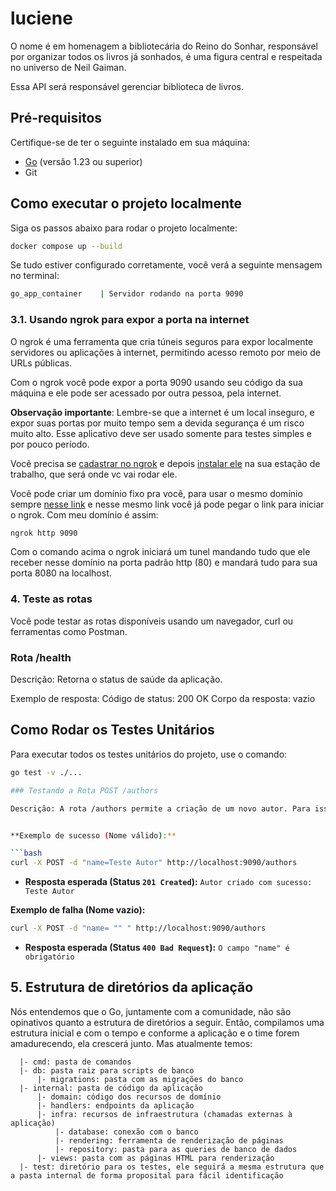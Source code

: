 # luciene
O nome é em homenagem a bibliotecária do Reino do Sonhar, responsável por organizar todos os livros já sonhados, é uma figura central e respeitada no universo de Neil Gaiman.

Essa API será responsável gerenciar biblioteca de livros.

## Pré-requisitos

Certifique-se de ter o seguinte instalado em sua máquina:

- [Go](https://golang.org/dl/) (versão 1.23 ou superior)
- Git

## Como executar o projeto localmente

Siga os passos abaixo para rodar o projeto localmente:

```bash
docker compose up --build
```

Se tudo estiver configurado corretamente, você verá a seguinte mensagem no terminal:

```bash
go_app_container    | Servidor rodando na porta 9090
```

### 3.1. Usando ngrok para expor a porta na internet

O ngrok é uma ferramenta que cria túneis seguros para expor localmente servidores ou aplicações à internet, permitindo acesso remoto por meio de URLs públicas.

Com o ngrok você pode expor a porta 9090 usando seu código da sua máquina e ele pode ser acessado por outra pessoa, pela internet.

**Observação importante**: Lembre-se que a internet é um local inseguro, e expor suas portas por muito tempo sem a devida segurança é um risco muito alto. Esse aplicativo deve ser usado somente para testes simples e por pouco período.

Você precisa se [cadastrar no ngrok](https://dashboard.ngrok.com/signup) e depois [instalar ele](https://dashboard.ngrok.com/signup) na sua estação de trabalho, que será onde vc vai rodar ele.

Você pode criar um domínio fixo pra você, para usar o mesmo domínio sempre [nesse link](https://dashboard.ngrok.com/domains) e nesse mesmo link você já pode pegar o link para iniciar o ngrok. Com meu domínio é assim:

```bash
ngrok http 9090
```

Com o comando acima o ngrok iniciará um tunel mandando tudo que ele receber nesse domínio na porta padrão http (80) e mandará tudo para sua porta 8080 na localhost.

### 4. Teste as rotas
Você pode testar as rotas disponíveis usando um navegador, curl ou ferramentas como Postman.

### Rota /health
Descrição: Retorna o status de saúde da aplicação.

Exemplo de resposta:
Código de status: 200 OK
Corpo da resposta: vazio

## Como Rodar os Testes Unitários

Para executar todos os testes unitários do projeto, use o comando:

```bash
go test -v ./...

### Testando a Rota POST /authors

Descrição: A rota /authors permite a criação de um novo autor. Para isso, você deve enviar dados de formulário (`application/x-www-form-urlencoded`) com o campo name.


**Exemplo de sucesso (Nome válido):**

```bash
curl -X POST -d "name=Teste Autor" http://localhost:9090/authors
```
*   **Resposta esperada (Status `201 Created`):** `Autor criado com sucesso: Teste Autor`


**Exemplo de falha (Nome vazio):**

```bash
curl -X POST -d "name= "" " http://localhost:9090/authors
```
*   **Resposta esperada (Status `400 Bad Request`):** `O campo "name" é obrigatório`

## 5. Estrutura de diretórios da aplicação
Nós entendemos que o Go, juntamente com a comunidade, não são opinativos quanto a estrutura de diretórios a seguir. Então, compilamos uma estrutura inicial e com o tempo e conforme a aplicação
e o time forem amadurecendo, ela crescerá junto. Mas atualmente temos:
```  
  |- cmd: pasta de comandos
  |- db: pasta raiz para scripts de banco
      |- migrations: pasta com as migrações do banco
  |- internal: pasta de código da aplicação
      |- domain: código dos recursos de domínio
      |- handlers: endpoints da aplicação
      |- infra: recursos de infraestrutura (chamadas externas à aplicação)
          |- database: conexão com o banco
          |- rendering: ferramenta de renderização de páginas
          |- repository: pasta para as queries de banco de dados
      |- views: pasta com as páginas HTML para renderização
  |- test: diretório para os testes, ele seguirá a mesma estrutura que a pasta internal de forma proposital para fácil identificação
```
